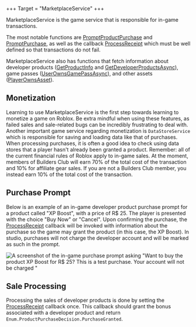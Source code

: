 +++
Target = "MarketplaceService"
+++

MarketplaceService is the game service that is responsible for in-game transactions.The most notable functions are [PromptProductPurchase](https://developer.roblox.com/api-reference/function/MarketplaceService/PromptProductPurchase) and [PromptPurchase](https://developer.roblox.com/api-reference/function/MarketplaceService/PromptPurchase), as well as the callback [ProcessReceipt](https://developer.roblox.com/api-reference/callback/MarketplaceService/ProcessReceipt) which must be well defined so that transactions do not fail.MarketplaceService also has functions that fetch information about developer products ([GetProductInfo](https://developer.roblox.com/api-reference/function/MarketplaceService/GetProductInfo) and [GetDeveloperProductsAsync](https://developer.roblox.com/api-reference/function/MarketplaceService/GetDeveloperProductsAsync)), game passes ([UserOwnsGamePassAsync](https://developer.roblox.com/api-reference/function/MarketplaceService/UserOwnsGamePassAsync)), and other assets ([PlayerOwnsAsset](https://developer.roblox.com/api-reference/function/MarketplaceService/PlayerOwnsAsset)).## MonetizationLearning to use MarketplaceService is the first step towards learning to monetize a game on Roblox. Be extra mindful when using these features, as failed sales and sale-related bugs can be incredibly frustrating to deal with. Another important game service regarding monetization is `DataStoreService` which is responsible for saving and loading data like that of purchases. When processing purchases, it is often a good idea to check using data stores that a player hasn't already been granted a product. Remember: all of the current financial rules of Roblox apply to in-game sales. At the moment, members of Builders Club will earn 70% of the total cost of the transaction and 10% for affiliate gear sales. If you are not a Builders Club member, you instead earn 10% of the total cost of the transaction.## Purchase PromptBelow is an example of an in-game developer product purchase prompt for a product called "XP Boost", with a price of R$ 25. The player is presented with the choice "Buy Now" or "Cancel". Upon confirming the purchase, the [ProcessReceipt](https://developer.roblox.com/api-reference/callback/MarketplaceService/ProcessReceipt) callback will be invoked with information about the purchase so the game may grant the product (in this case, the XP Boost). In studio, purchases will not charge the developer account and will be marked as such in the prompt.![A screenshot of the in-game purchase prompt asking "Want to buy the product XP Boost for R$ 25? This is a test purchase. Your account will not be charged "][PromptProductPurchase]## Sale ProcessingProcessing the sales of developer products is done by setting the [ProcessReceipt](https://developer.roblox.com/api-reference/callback/MarketplaceService/ProcessReceipt) callback once. This callback should grant the bonus associated with a developer product and return `Enum.ProductPurchaseDecision.PurchaseGranted`.[PromptProductPurchase]: https://developer.roblox.com/assets/5b61f4394bf5bf624023e72b/PromptProductPurchase.png